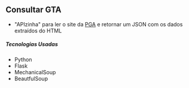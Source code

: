 ## Consultar GTA

- "APIzinha" para ler o site da [PGA](http://pga.agricultura.gov.br/sispga/webclient/consultaPublica.jsp "PGA") e retornar um JSON com os dados extraídos do HTML

##### Tecnologias Usadas
- Python
- Flask
- MechanicalSoup
- BeautfulSoup
